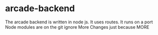 # arcade-backend

The arcade backend is written in node js.  It uses routes.  It runs on a port
Node modules are on the git ignore
More Changes just because
MORE
